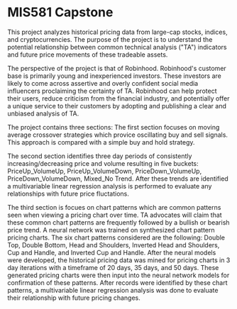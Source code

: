 # MIS581 Capstone
 
This project analyzes historical pricing data from large-cap stocks, indices, and cryptocurrencies.  The purpose of the project is to understand the potential relationship between common technical analysis ("TA") indicators and future price movements of these tradeable assets.

The perspective of the project is that of Robinhood.  Robinhood's customer base is primarily young and inexperienced investors.  These investors are likely to come across assertive and overly confident social media influencers proclaiming the certainty of TA.  Robinhood can help protect their users, reduce criticism from the financial industry, and potentially offer a unique service to their customers by adopting and publishing a clear and unbiased analysis of TA.

The project contains three sections: 
The first section focuses on moving average crossover strategies which provice oscillating buy and sell signals.  This approach is compared with a simple buy and hold strategy.  

The second section identifies three day periods of consistently increasing/decreasing price and volume resulting in five buckets: PriceUp_VolumeUp, PriceUp_VolumeDown, PriceDown_VolumeUp, PriceDown_VolumeDown, Mixed_No Trend.  After these trends are identified a multivariable linear regression analysis is performed to evaluate any relationships with future price fluctations.  

The third section is focues on chart patterns which are common patterns seen when viewing a pricing chart over time.  TA advocates will claim that these common chart patterns are frequently followed by a bullish or bearish price trend.  A neural network was trained on synthesized chart pattern pricing charts.  The six chart patterns considered are the following: Double Top, Double Bottom, Head and Shoulders, Inverted Head and Shoulders, Cup and Handle, and Inverted Cup and Handle.  After the neural models were developed, the historical pricing data was mined for pricing charts in 3 day iterations with a timeframe of 20 days, 35 days, and 50 days.  These generated pricing charts were then input into the neural network models for confirmation of these patterns.  After records were identified by these chart patterns, a multivariable linear regression analysis was done to evaluate their relationship with future pricing changes.

